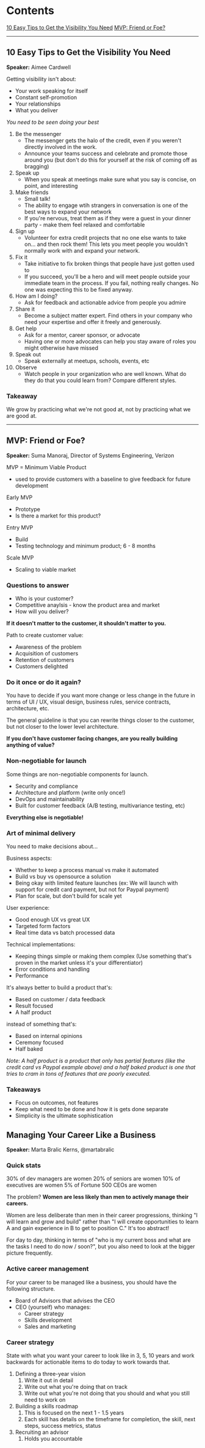 # Contents

[10 Easy Tips to Get the Visibility You Need](#visibility)
[MVP: Friend or Foe?](#mvp)

------

## <a id="visibility">10 Easy Tips to Get the Visibility You Need</a>

**Speaker:** Aimee Cardwell

Getting visibility isn't about:
- Your work speaking for itself
- Constant self-promotion
- Your relationships
- What you deliver

*You need to be seen doing your best*

1. Be the messenger
    * The messenger gets the halo of the credit, even if you weren't directly involved in the work.
    * Announce your teams success and celebrate and promote those around you (but don't do this for yourself at the risk of coming off as bragging)
2. Speak up
    * When you speak at meetings make sure what you say is concise, on point, and interesting
3. Make friends
    * Small talk!
    * The ability to engage wtih strangers in conversation is one of the best ways to expand your network
    * If you're nervous, treat them as if they were a guest in your dinner party - make them feel relaxed and comfortable
4. Sign up
    * Volunteer for extra credit projects that no one else wants to take on... and then rock them! This lets you meet people you wouldn't normally work with and expand your network.
5. Fix it
    * Take initiative to fix broken things that people have just gotten used to
    * If you succeed, you'll be a hero and will meet people outside your immediate team in the process. If you fail, nothing really changes. No one was expecting this to be fixed anyway.
6. How am I doing?
    * Ask for feedback and actionable advice from people you admire
7. Share it
    * Become a subject matter expert. Find others in your company who need your expertise and offer it freely and generously.
8. Get help
    * Ask for a mentor, career sponsor, or advocate
    * Having one or more advocates can help you stay aware of roles you might otherwise have missed
9. Speak out
    * Speak externally at meetups, schools, events, etc
10. Observe
    * Watch people in your organization who are well known. What do they do that you could learn from? Compare different styles.

### **Takeaway** 
We grow by practicing what we're not good at, not by practicing what we are good at.

------

## <a id="mvp">MVP: Friend or Foe?</a>

**Speaker:** Suma Manoraj, Director of Systems Engineering, Verizon

MVP = Minimum Viable Product
- used to provide customers with a baseline to give feedback for future development

Early MVP
- Prototype
- Is there a market for this product?

Entry MVP
- Build
- Testing technology and minimum product; 6 - 8 months

Scale MVP
- Scaling to viable market

### **Questions to answer**
- Who is your customer?
- Competitive anaylsis - know the product area and market
- How will you deliver?

**If it doesn't matter to the customer, it shouldn't matter to you.**

Path to create customer value:
- Awareness of the problem
- Acquisition of customers
- Retention of customers
- Customers delighted

### **Do it once or do it again?**
You have to decide if you want more change or less change in the future in terms of UI / UX, visual design, business rules, service contracts, architecture, etc.

The general guideline is that you can rewrite things closer to the customer, but not closer to the lower level architecture. 

**If you don't have customer facing changes, are you really building anything of value?**

### **Non-negotiable for launch**
Some things are non-negotiable components for launch.
- Security and compliance
- Architecture and platform (write only once!)
- DevOps and maintainability
- Built for customer feedback (A/B testing, multivariance testing, etc)

**Everything else is negotiable!**

### **Art of minimal delivery**
You need to make decisions about...

Business aspects:
- Whether to keep a process manual vs make it automated
- Build vs buy vs opensource a solution
- Being okay with limited feature launches (ex: We will launch with support for credit card payment, but not for Paypal payment)
- Plan for scale, but don't build for scale yet

User experience:
- Good enough UX vs great UX
- Targeted form factors
- Real time data vs batch processed data

Technical implementations:
- Keeping things simple or making them complex (Use something that's proven in the market unless it's your differentiator)
- Error conditions and handling
- Performance

It's always better to build a product that's:
- Based on customer / data feedback
- Result focused
- A half product

instead of something that's:
- Based on internal opinions
- Ceremony focused
- Half baked

*Note: A half product is a product that only has partial features (like the credit card vs Paypal example above) and a half baked product is one that tries to cram in tons of features that are poorly executed.*

### **Takeaways**
- Focus on outcomes, not features
- Keep what need to be done and how it is gets done separate
- Simplicity is the ultimate sophistication

## <a id="business">Managing Your Career Like a Business</a>

**Speaker:** Marta Bralic Kerns, @martabralic

### **Quick stats**
30% of dev managers are women
20% of seniors are women
10% of executives are women
5% of Fortune 500 CEOs are women

The problem? **Women are less likely than men to actively manage their careers.**

Women are less deliberate than men in their career progressions, thinking "I will learn and grow and build" rather than "I will create opportunities to learn A and gain experience in B to get to position C." It's too abstract!

For day to day, thinking in terms of "who is my current boss and what are the tasks I need to do now / soon?", but you also need to look at the bigger picture frequently.

### **Active career management**
For your career to be managed like a business, you should have the following structure.

- Board of Advisors that advises the CEO
- CEO (yourself) who manages:
    - Career strategy
    - Skills development
    - Sales and marketing

### **Career strategy**
State with what you want your career to look like in 3, 5, 10 years and work backwards for actionable items to do today to work towards that.

1. Defining a three-year vision
    1. Write it out in detail
    2. Write out what you're doing that on track
    3. Write out what you're not doing that you should and what you still need to work on
2. Building a skills roadmap
    1. This is focused on the next 1 - 1.5 years
    2. Each skill has details on the timeframe for completion, the skill, next steps, success metrics, status
3. Recruiting an advisor
    1. Holds you accountable